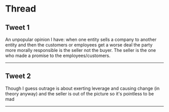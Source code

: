 # Thread

## Tweet 1

An unpopular opinion I have: when one entity sells a company to another entity and then the customers or employees get a worse deal the party more morally responsible is the seller not the buyer. The seller is the one who made a promise to the employees/customers.

---

## Tweet 2

Though I guess outrage is about exerting leverage and causing change (in theory anyway) and the seller is out of the picture so it's pointless to be mad

---

